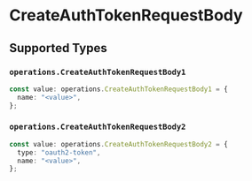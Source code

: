 # CreateAuthTokenRequestBody


## Supported Types

### `operations.CreateAuthTokenRequestBody1`

```typescript
const value: operations.CreateAuthTokenRequestBody1 = {
  name: "<value>",
};
```

### `operations.CreateAuthTokenRequestBody2`

```typescript
const value: operations.CreateAuthTokenRequestBody2 = {
  type: "oauth2-token",
  name: "<value>",
};
```

